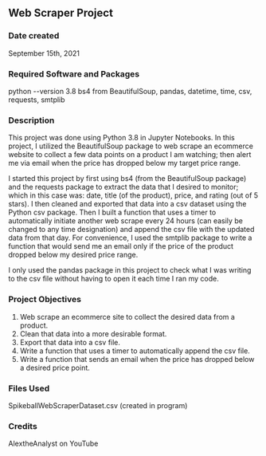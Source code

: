 ## Web Scraper Project

### Date created
September 15th, 2021

### Required Software and Packages
python --version 3.8
  bs4 from BeautifulSoup,
  pandas,
  datetime,
  time,
  csv,
  requests,
  smtplib

### Description
This project was done using Python 3.8 in Jupyter Notebooks. In this project, I utilized the BeautifulSoup package to web scrape an ecommerce website to collect a few data points on a product I am watching; then alert me via email when the price has dropped below my target price range.

I started this project by first using bs4 (from the BeautifulSoup package) and the requests package to extract the data that I desired to monitor; which in this case was: date, title (of the product), price, and rating (out of 5 stars). I then cleaned and exported that data into a csv dataset using the Python csv package. Then I built a function that uses a timer to automatically initiate another web scrape every 24 hours (can easily be changed to any time designation) and append the csv file with the updated data from that day. For convenience, I used the smtplib package to write a function that would send me an email only if the price of the product dropped below my desired price range.

I only used the pandas package in this project to check what I was writing to the csv file without having to open it each time I ran my code.

### Project Objectives
1. Web scrape an ecommerce site to collect the desired data from a product.
2. Clean that data into a more desirable format.
3. Export that data into a csv file.
4. Write a function that uses a timer to automatically append the csv file.
5. Write a function that sends an email when the price has dropped below a    desired price point.

### Files Used
SpikeballWebScraperDataset.csv (created in program)

### Credits
AlextheAnalyst on YouTube
